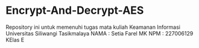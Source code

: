 # Encrypt-And-Decrypt-AES
Repository ini untuk memenuhi tugas mata kuliah Keamanan Informasi Universitas Siliwangi Tasikmalaya
NAMA : Setia Farel MK
NPM : 227006129
KElas E
